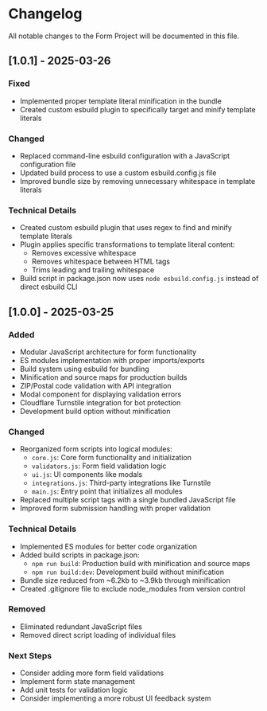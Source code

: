 # Changelog

All notable changes to the Form Project will be documented in this file.

## [1.0.1] - 2025-03-26

### Fixed
- Implemented proper template literal minification in the bundle
- Created custom esbuild plugin to specifically target and minify template literals

### Changed
- Replaced command-line esbuild configuration with a JavaScript configuration file
- Updated build process to use a custom esbuild.config.js file
- Improved bundle size by removing unnecessary whitespace in template literals

### Technical Details
- Created custom esbuild plugin that uses regex to find and minify template literals
- Plugin applies specific transformations to template literal content:
  - Removes excessive whitespace
  - Removes whitespace between HTML tags
  - Trims leading and trailing whitespace
- Build script in package.json now uses `node esbuild.config.js` instead of direct esbuild CLI

## [1.0.0] - 2025-03-25

### Added
- Modular JavaScript architecture for form functionality
- ES modules implementation with proper imports/exports
- Build system using esbuild for bundling
- Minification and source maps for production builds
- ZIP/Postal code validation with API integration
- Modal component for displaying validation errors
- Cloudflare Turnstile integration for bot protection
- Development build option without minification

### Changed
- Reorganized form scripts into logical modules:
  - `core.js`: Core form functionality and initialization
  - `validators.js`: Form field validation logic
  - `ui.js`: UI components like modals
  - `integrations.js`: Third-party integrations like Turnstile
  - `main.js`: Entry point that initializes all modules
- Replaced multiple script tags with a single bundled JavaScript file
- Improved form submission handling with proper validation

### Technical Details
- Implemented ES modules for better code organization
- Added build scripts in package.json:
  - `npm run build`: Production build with minification and source maps
  - `npm run build:dev`: Development build without minification
- Bundle size reduced from ~6.2kb to ~3.9kb through minification
- Created .gitignore file to exclude node_modules from version control

### Removed
- Eliminated redundant JavaScript files
- Removed direct script loading of individual files

### Next Steps
- Consider adding more form field validations
- Implement form state management
- Add unit tests for validation logic
- Consider implementing a more robust UI feedback system
